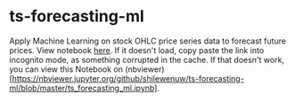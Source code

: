 # ts-forecasting-ml

Apply Machine Learning on stock OHLC price series data to forecast future prices. View notebook [here](https://github.com/shilewenuw/ts-forecasting-ml/blob/master/ts_forecasting_ml.ipynb). If it doesn't load, copy paste the link into incognito mode, as something corrupted in the cache. If that doesn't work, you can view this Notebook on (nbviewer)[https://nbviewer.jupyter.org/github/shilewenuw/ts-forecasting-ml/blob/master/ts_forecasting_ml.ipynb].
